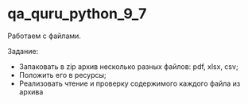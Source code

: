 # qa_quru_python_9_7
Работаем с файлами. 

Задание:
* Запаковать в zip архив несколько разных файлов: pdf, xlsx, csv;
* Положить его в ресурсы;
* Реализовать чтение и проверку содержимого каждого файла из архива
